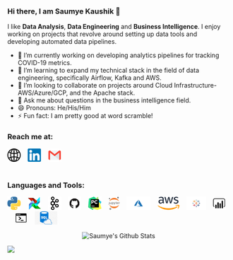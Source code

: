 ### Hi there, I am Saumye Kaushik 👋

I like **Data Analysis**, **Data Engineering** and **Business Intelligence**. I enjoy working on projects that revolve around setting up data tools and developing automated data pipelines.

- 🔭 I’m currently working on developing analytics pipelines for tracking COVID-19 metrics.
- 🌱 I’m learning to expand my technical stack in the field of data engineering, specifically Airflow, Kafka and AWS.
- 👯 I’m looking to collaborate on projects around Cloud Infrastructure- AWS/Azure/GCP, and the Apache stack.
- 💬 Ask me about questions in the business intelligence field.
- 😄 Pronouns: He/His/Him
- ⚡ Fun fact: I am pretty good at word scramble!

### Reach me at:

<a href="https://saumye-kaushik.github.io" target="_blank"><img src="https://github.com/saumye-kaushik/saumye-kaushik/blob/main/assets/website.png" alt="website" width="30" height="30"></a>&nbsp;&nbsp;&nbsp;
<a href="https://www.linkedin.com/in/saumye-kaushik" target="_blank"><img src="https://github.com/saumye-kaushik/saumye-kaushik/blob/main/assets/linkedin.png" alt="linkedin" width="30" height="30"></a>&nbsp;&nbsp;&nbsp;
<a href="mailto:contact@saumyekaushik.com" target="_blank"><img src="https://github.com/saumye-kaushik/saumye-kaushik/blob/main/assets/email.png" alt="email" width="30" height="30"></a>&nbsp;&nbsp;&nbsp;
</br></br>

### Languages and Tools:

<img src="https://github.com/saumye-kaushik/saumye-kaushik/blob/main/assets/python.png" height="30" />&nbsp;&nbsp;&nbsp;
<img src="https://github.com/saumye-kaushik/saumye-kaushik/blob/main/assets/airflow.png" height="30" />&nbsp;&nbsp;&nbsp;
<img src="https://github.com/saumye-kaushik/saumye-kaushik/blob/main/assets/kafka.png" height="30" />&nbsp;&nbsp;&nbsp;
<img src="https://github.com/saumye-kaushik/saumye-kaushik/blob/main/assets/github.png" height="30" />&nbsp;&nbsp;&nbsp;
<img src="https://github.com/saumye-kaushik/saumye-kaushik/blob/main/assets/pycharm.png" height="30" />&nbsp;&nbsp;&nbsp;
<img src="https://github.com/saumye-kaushik/saumye-kaushik/blob/main/assets/jupyter.png" height="30" />&nbsp;&nbsp;&nbsp;
<img src="https://github.com/saumye-kaushik/saumye-kaushik/blob/main/assets/azure.png" height="30" />&nbsp;&nbsp;&nbsp;
<img src="https://github.com/saumye-kaushik/saumye-kaushik/blob/main/assets/aws.png" height="30" />&nbsp;&nbsp;&nbsp;
<img src="https://github.com/saumye-kaushik/saumye-kaushik/blob/main/assets/tableau.png" height="30" />&nbsp;&nbsp;&nbsp;
<img src="https://github.com/saumye-kaushik/saumye-kaushik/blob/main/assets/powerbi.png" height="30" />&nbsp;&nbsp;&nbsp;
<img src="https://github.com/saumye-kaushik/saumye-kaushik/blob/main/assets/bash.png" height="30" />&nbsp;&nbsp;&nbsp;
<img src="https://github.com/saumye-kaushik/saumye-kaushik/blob/main/assets/sql.png" height="30" />&nbsp;&nbsp;&nbsp;
</br>


<p align="center">
<img alt="Saumye's Github Stats" src="https://github-readme-stats.vercel.app/api?username=saumye-kaushik&show_icons=true&hide_border=true" /> 
</p>

![](https://komarev.com/ghpvc/?username=saumye-kaushik)



